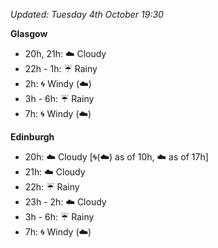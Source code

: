 *Updated: Tuesday 4th October 19:30*

**Glasgow**

* 20h, 21h: :cloud: Cloudy
* 22h - 1h: :umbrella: Rainy
* 2h: :cyclone: Windy (:cloud:)
* 3h - 6h: :umbrella: Rainy
* 7h: :cyclone: Windy (:cloud:)

**Edinburgh**

* 20h: :cloud: Cloudy [:cyclone:(:cloud:) as of 10h, :cloud: as of 17h]
* 21h: :cloud: Cloudy
* 22h: :umbrella: Rainy
* 23h - 2h: :cloud: Cloudy
* 3h - 6h: :umbrella: Rainy
* 7h: :cyclone: Windy (:cloud:)
